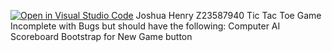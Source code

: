 [![Open in Visual Studio Code](https://classroom.github.com/assets/open-in-vscode-c66648af7eb3fe8bc4f294546bfd86ef473780cde1dea487d3c4ff354943c9ae.svg)](https://classroom.github.com/online_ide?assignment_repo_id=10019204&assignment_repo_type=AssignmentRepo)
Joshua Henry Z23587940
Tic Tac Toe Game 
Incomplete with Bugs but should have the following:
Computer AI
Scoreboard
Bootstrap for New Game button
